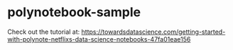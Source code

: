 # polynotebook-sample

Check out the tutorial at: https://towardsdatascience.com/getting-started-with-polynote-netflixs-data-science-notebooks-47fa01eae156
